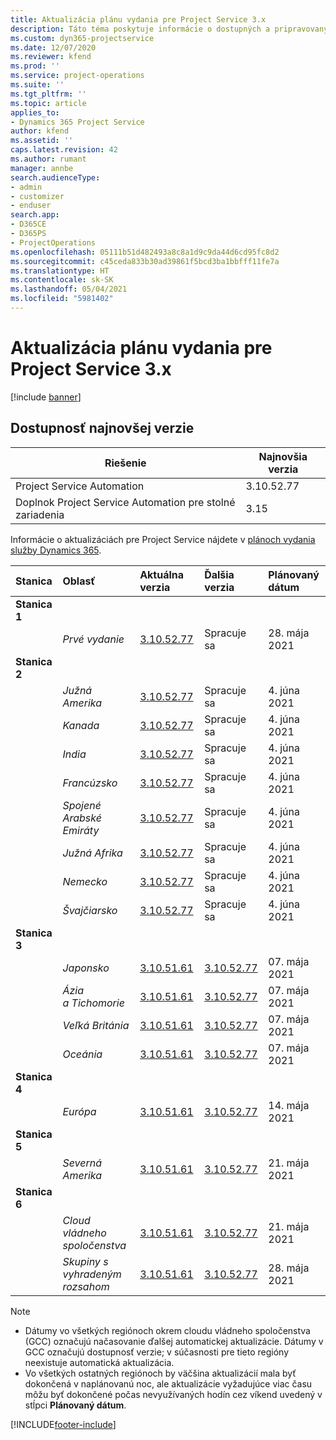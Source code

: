 ```yaml
---
title: Aktualizácia plánu vydania pre Project Service 3.x
description: Táto téma poskytuje informácie o dostupných a pripravovaných vydaniach aplikácie Dynamics 365 Project Service Automation.
ms.custom: dyn365-projectservice
ms.date: 12/07/2020
ms.reviewer: kfend
ms.prod: ''
ms.service: project-operations
ms.suite: ''
ms.tgt_pltfrm: ''
ms.topic: article
applies_to:
- Dynamics 365 Project Service
author: kfend
ms.assetid: ''
caps.latest.revision: 42
ms.author: rumant
manager: annbe
search.audienceType:
- admin
- customizer
- enduser
search.app:
- D365CE
- D365PS
- ProjectOperations
ms.openlocfilehash: 05111b51d482493a8c8a1d9c9da44d6cd95fc8d2
ms.sourcegitcommit: c45ceda833b30ad39861f5bcd3ba1bbfff11fe7a
ms.translationtype: HT
ms.contentlocale: sk-SK
ms.lasthandoff: 05/04/2021
ms.locfileid: "5981402"
---
```

# <a name="update-release-schedule-for-project-service-3x"></a>Aktualizácia plánu vydania pre Project Service 3.x

[!include [banner](../includes/psa-now-project-operations.md)]

## <a name="latest-version-availability"></a>Dostupnosť najnovšej verzie

| Riešenie  | Najnovšia verzia |
|-------|----|
| Project Service Automation    | 3.10.52.77 |
| Doplnok Project Service Automation pre stolné zariadenia                | 3.15          |

Informácie o aktualizáciách pre Project Service nájdete v [plánoch vydania služby Dynamics 365](/dynamics365/release-plans/). 

| Stanica  | Oblasť | Aktuálna verzia | Ďalšia verzia |  Plánovaný dátum
| :---   | :---   | :---   | :---   |:---   |         
|<strong>Stanica 1</strong> | |  |  | |
| | <i>Prvé vydanie</i> | [3.10.52.77](whats-new-ur-31.md) | Spracuje sa | 28. mája 2021
|<strong>Stanica 2</strong> | |  |  | |
| | <i>Južná Amerika</i> | [3.10.52.77](whats-new-ur-31.md) | Spracuje sa | 4. júna 2021
| | <i>Kanada</i> | [3.10.52.77](whats-new-ur-31.md) | Spracuje sa | 4. júna 2021
| | <i>India</i> | [3.10.52.77](whats-new-ur-31.md) | Spracuje sa | 4. júna 2021
| | <i>Francúzsko</i> | [3.10.52.77](whats-new-ur-31.md) | Spracuje sa | 4. júna 2021
| | <i>Spojené Arabské Emiráty</i> | [3.10.52.77](whats-new-ur-31.md) | Spracuje sa | 4. júna 2021
| | <i>Južná Afrika</i> | [3.10.52.77](whats-new-ur-31.md) | Spracuje sa | 4. júna 2021
| | <i>Nemecko</i> | [3.10.52.77](whats-new-ur-31.md) | Spracuje sa | 4. júna 2021
| | <i>Švajčiarsko</i> | [3.10.52.77](whats-new-ur-31.md) | Spracuje sa | 4. júna 2021
|<strong>Stanica 3</strong> | |  |  | |
| | <i>Japonsko</i> | [3.10.51.61](whats-new-ur-30.md) | [3.10.52.77](whats-new-ur-31.md) | 07. mája 2021
| | <i>Ázia a Tichomorie</i> | [3.10.51.61](whats-new-ur-30.md) | [3.10.52.77](whats-new-ur-31.md) | 07. mája 2021
| | <i>Veľká Británia</i> | [3.10.51.61](whats-new-ur-30.md) | [3.10.52.77](whats-new-ur-31.md) | 07. mája 2021
| | <i>Oceánia</i> | [3.10.51.61](whats-new-ur-30.md) | [3.10.52.77](whats-new-ur-31.md) | 07. mája 2021
|<strong>Stanica 4</strong> | |  |  | |
| | <i>Európa</i> | [3.10.51.61](whats-new-ur-30.md) | [3.10.52.77](whats-new-ur-31.md) | 14. mája 2021
|<strong>Stanica 5</strong> | |  |  | |
| | <i>Severná Amerika</i> | [3.10.51.61](whats-new-ur-30.md) | [3.10.52.77](whats-new-ur-31.md) | 21. mája 2021
|<strong>Stanica 6</strong> | |  |  | |
| | <i>Cloud vládneho spoločenstva</i> | [3.10.51.61](whats-new-ur-30.md) | [3.10.52.77](whats-new-ur-31.md) | 21. mája 2021
| | <i>Skupiny s vyhradeným rozsahom</i> | [3.10.51.61](whats-new-ur-30.md) | [3.10.52.77](whats-new-ur-31.md) | 28. mája 2021

>[!Note]
> - Dátumy vo všetkých regiónoch okrem cloudu vládneho spoločenstva (GCC) označujú načasovanie ďalšej automatickej aktualizácie. Dátumy v GCC označujú dostupnosť verzie; v súčasnosti pre tieto regióny neexistuje automatická aktualizácia.
> - Vo všetkých ostatných regiónoch by väčšina aktualizácií mala byť dokončená v naplánovanú noc, ale aktualizácie vyžadujúce viac času môžu byť dokončené počas nevyužívaných hodín cez víkend uvedený v stĺpci **Plánovaný dátum**.


[!INCLUDE[footer-include](../includes/footer-banner.md)]
